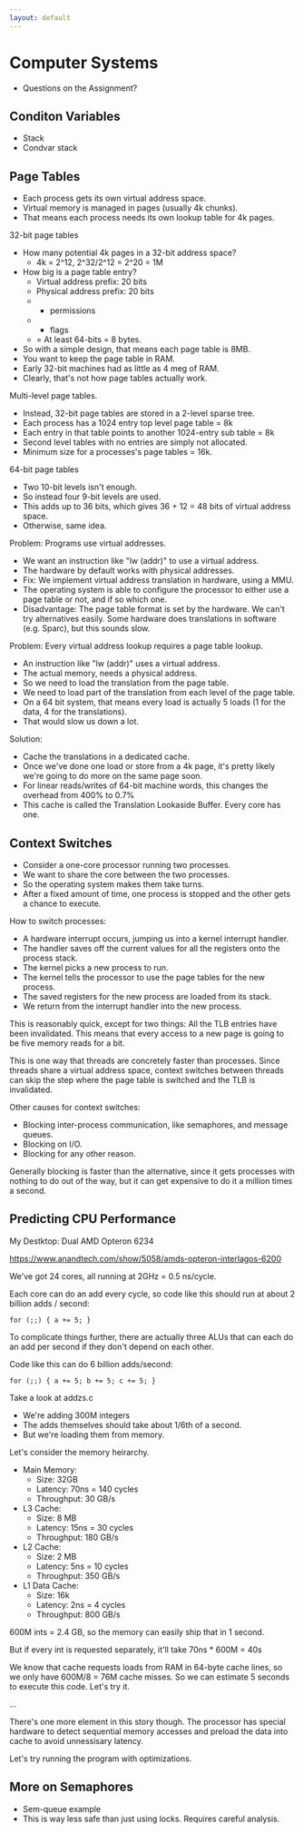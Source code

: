```yaml
---
layout: default
---
```


# Computer Systems

 - Questions on the Assignment?

## Conditon Variables

 - Stack
 - Condvar stack

## Page Tables

 - Each process gets its own virtual address space.
 - Virtual memory is managed in pages (usually 4k chunks).
 - That means each process needs its own lookup table for 4k pages.
 
32-bit page tables 

 - How many potential 4k pages in a 32-bit address space?
   - 4k = 2^12, 2^32/2^12 = 2^20 = 1M
 - How big is a page table entry?
   - Virtual address prefix: 20 bits
   - Physical address prefix: 20 bits
   - + permissions
   - + flags
   - = At least 64-bits = 8 bytes.
 - So with a simple design, that means each page table is 8MB.
 - You want to keep the page table in RAM.
 - Early 32-bit machines had as little as 4 meg of RAM.
 - Clearly, that's not how page tables actually work.

Multi-level page tables.

 - Instead, 32-bit page tables are stored in a 2-level sparse tree.
 - Each process has a 1024 entry top level page table = 8k
 - Each entry in that table points to another 1024-entry sub table = 8k
 - Second level tables with no entries are simply not allocated.
 - Minimum size for a processes's page tables = 16k.

64-bit page tables

 - Two 10-bit levels isn't enough.
 - So instead four 9-bit levels are used.
 - This adds up to 36 bits, which gives 36 + 12 = 48 bits of virtual address space.
 - Otherwise, same idea.

Problem: Programs use virtual addresses.

 - We want an instruction like "lw (addr)" to use a virtual address.
 - The hardware by default works with physical addresses.
 - Fix: We implement virtual address translation in hardware, using a MMU.
 - The operating system is able to configure the processor to either use a
   page table or not, and if so which one.
 - Disadvantage: The page table format is set by the hardware. We can't try
   alternatives easily. Some hardware does translations in software (e.g. Sparc), 
   but this sounds slow.

Problem: Every virtual address lookup requires a page table lookup.

 - An instruction like "lw (addr)" uses a virtual address.
 - The actual memory, needs a physical address.
 - So we need to load the translation from the page table.
 - We need to load part of the translation from each level of the page table.
 - On a 64 bit system, that means every load is actually 5 loads 
   (1 for the data, 4 for the translations).
 - That would slow us down a lot.

Solution:

 - Cache the translations in a dedicated cache.
 - Once we've done one load or store from a 4k page, it's pretty likely we're
   going to do more on the same page soon.
 - For linear reads/writes of 64-bit machine words, this changes the overhead 
   from 400% to 0.7%
 - This cache is called the Translation Lookaside Buffer. Every core has one.

## Context Switches

 - Consider a one-core processor running two processes.
 - We want to share the core between the two processes.
 - So the operating system makes them take turns.
 - After a fixed amount of time, one process is stopped and the other gets
   a chance to execute.

How to switch processes:

 - A hardware interrupt occurs, jumping us into a kernel interrupt handler.
 - The handler saves off the current values for all the registers onto the 
   process stack.
 - The kernel picks a new process to run.
 - The kernel tells the processor to use the page tables for the new process.
 - The saved registers for the new process are loaded from its stack.
 - We return from the interrupt handler into the new process.

This is reasonably quick, except for two things: All the TLB entries have 
been invalidated. This means that every access to a new page is going to be
five memory reads for a bit.

This is one way that threads are concretely faster than processes. Since threads
share a virtual address space, context switches between threads can skip the step
where the page table is switched and the TLB is invalidated.

Other causes for context switches:

 - Blocking inter-process communication, like semaphores, and message queues.
 - Blocking on I/O.
 - Blocking for any other reason.

Generally blocking is faster than the alternative, since it gets processes with
nothing to do out of the way, but it can get expensive to do it a million times
a second.

## Predicting CPU Performance

My Destktop: Dual AMD Opteron 6234

https://www.anandtech.com/show/5058/amds-opteron-interlagos-6200

We've got 24 cores, all running at 2GHz = 0.5 ns/cycle.

Each core can do an add every cycle, so code like this should
run at about 2 billion adds / second:

```
for (;;) { a += 5; } 
```

To complicate things further, there are actually three ALUs that can
each do an add per second if they don't depend on each other.

Code like this can do 6 billion adds/second:

```
for (;;) { a += 5; b += 5; c += 5; }
```

Take a look at addzs.c

 - We're adding 300M integers
 - The adds themselves should take about 1/6th of a second.
 - But we're loading them from memory.

Let's consider the memory heirarchy.

 - Main Memory:
   - Size: 32GB
   - Latency: 70ns = 140 cycles
   - Throughput: 30 GB/s
 - L3 Cache:
   - Size: 8 MB
   - Latency: 15ns = 30 cycles
   - Throughput: 180 GB/s 
 - L2 Cache:
   - Size: 2 MB
   - Latency: 5ns = 10 cycles
   - Throughput: 350 GB/s
 - L1 Data Cache:
   - Size: 16k
   - Latency: 2ns = 4 cycles
   - Throughput: 800 GB/s

600M ints = 2.4 GB, so the memory can easily ship that in 1 second.

But if every int is requested separately, it'll take 70ns * 600M = 40s

We know that cache requests loads from RAM in 64-byte cache lines, so
we only have 600M/8 = 76M cache misses. So we can estimate 5 seconds
to execute this code. Let's try it.

...

There's one more element in this story though. The processor has special
hardware to detect sequential memory accesses and preload the data into
cache to avoid unnessisary latency.

Let's try running the program with optimizations.

## More on Semaphores

 - Sem-queue example
 - This is way less safe than just using locks. Requires careful analysis.


